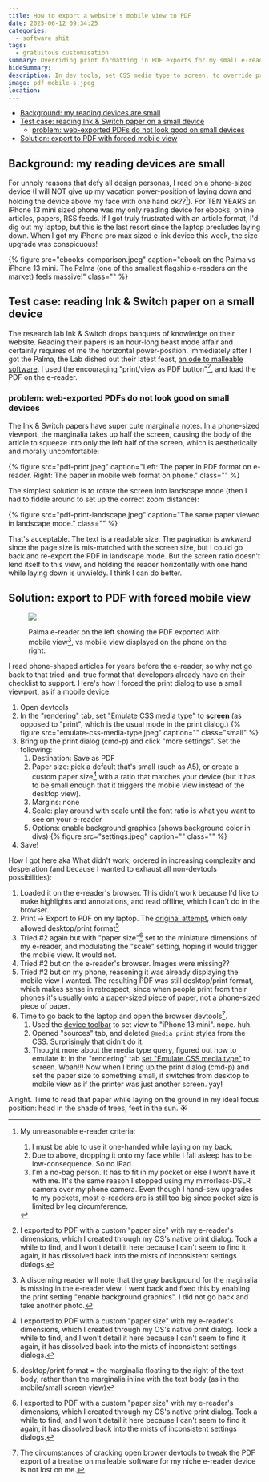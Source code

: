 ```yaml
---
title: How to export a website's mobile view to PDF
date: 2025-06-12 09:34:25
categories:
  - software shit
tags:
  - gratuitous customisation
summary: Overriding print formatting in PDF exports for my small e-reader by emulating CSS media type as screen
hideSummary:
description: In dev tools, set CSS media type to screen, to override print formatting in PDF exports and enable mobile view
image: pdf-mobile-s.jpeg
location:
---
```

<div class="table-wrapper">
 
- [Background: my reading devices are small](#Background-my-reading-devices-are-small)
- [Test case: reading Ink \& Switch paper on a small device](#Test-case-reading-Ink-Switch-paper-on-a-small-device)
  - [problem: web-exported PDFs do not look good on small devices](#problem-web-exported-PDFs-do-not-look-good-on-small-devices)
- [Solution: export to PDF with forced mobile view](#Solution-export-to-PDF-with-forced-mobile-view)
</div>

## Background: my reading devices are small

For unholy reasons that defy all design personas, I read on a phone-sized device (I will NOT give up my vacation power-position of laying down and holding the device above my face with one hand ok??[^1]). For TEN YEARS an iPhone 13 mini sized phone was my only reading device for ebooks, online articles, papers, RSS feeds. If I got truly frustrated with an article format, I'd dig out my laptop, but this is the last resort since the laptop precludes laying down. When I got my iPhone pro max sized e-ink device this week, the size upgrade was conspicuous! 

{% figure src="ebooks-comparison.jpeg" caption="ebook on the Palma vs iPhone 13 mini. The Palma (one of the smallest flagship e-readers on the market) feels massive!" class="" %}

## Test case: reading Ink & Switch paper on a small device

The research lab Ink & Switch drops banquets of knowledge on their website. Reading their papers is an hour-long beast mode affair and certainly requires of me the horizontal power-position. Immediately after I got the Palma, the Lab dished out their latest feast, [an ode to malleable software](https://www.inkandswitch.com/essay/malleable-software/). I used the encouraging "print/view as PDF button"[^2], and load the PDF on the e-reader.

### problem: web-exported PDFs do not look good on small devices

The Ink & Switch papers have super cute marginalia notes. In a phone-sized viewport, the marginalia takes up half the screen, causing the body of the article to squeeze into only the left half of the screen, which is aesthetically and morally uncomfortable:

{% figure src="pdf-print.jpeg" caption="Left: The paper in PDF format on e-reader. Right: The paper in mobile web format on phone." class="" %}

The simplest solution is to rotate the screen into landscape mode (then I had to fiddle around to set up the correct zoom distance):

{% figure src="pdf-print-landscape.jpeg" caption="The same paper viewed in landscape mode." class="" %}

That's acceptable. The text is a readable size. The pagination is awkward since the page size is mis-matched with the screen size, but I could go back and re-export the PDF in landscape mode. But the screen ratio doesn't lend itself to this view, and holding the reader horizontally with one hand while laying down is unwieldy. I think I can do better.


## Solution: export to PDF with forced mobile view

<figure>
<img src="pdf-mobile.jpeg" class='' >
<figcaption><p>

Palma e-reader on the left showing the PDF exported with mobile view[^3], vs mobile view displayed on the phone on the right.
</p></figcaption>
</figure>

I read phone-shaped articles for years before the e-reader, so why not go back to that tried-and-true format that developers already have on their checklist to support. Here's how I forced the print dialog to use a small viewport, as if a mobile device:

1. Open devtools
2. In the "rendering" tab, [set "Emulate CSS media type"](https://developer.chrome.com/docs/devtools/rendering/emulate-css#emulate_css_media_type_enable_print_preview) to <u>**screen**</u> (as opposed to "print", which is the usual mode in the print dialog.)
    {% figure src="emulate-css-media-type.jpeg" caption="" class="small" %}
3. Bring up the print dialog (cmd-p) and click "more settings". Set the following:
   1. Destination: Save as PDF
   2. Paper size: pick a default that's small (such as A5), or create a custom paper size[^2] with a ratio that matches your device (but it has to be small enough that it triggers the mobile view instead of the desktop view).
   3. Margins: none
   4. Scale: play around with scale until the font ratio is what you want to see on your e-reader
   5. Options: enable background graphics (shows background color in divs)
   {% figure src="settings.jpeg" caption="" class="" %}
4. Save!

How I got here aka What didn't work, ordered in increasing complexity and desperation (and because I wanted to exhaust all non-devtools possibilities):

1. Loaded it on the e-reader's browser. This didn't work because I'd like to make highlights and annotations, and read offline, which I can't do in the browser. 
2. Print -> Export to PDF on my laptop. The [original attempt](#problem-web-exported-PDFs-do-not-look-good-on-small-devices), which only allowed desktop/print format[^4]
3. Tried #2 again but with "paper size"[^2] set to the miniature dimensions of my e-reader, and modulating the "scale" setting, hoping it would trigger the mobile view. It would not.
4. Tried #2 but on the e-reader's browser. Images were missing??
5. Tried #2 but on my phone, reasoning it was already displaying the mobile view I wanted. The resulting PDF was still desktop/print format, which makes sense in retrospect, since when people print from their phones it's usually onto a paper-sized piece of paper, not a phone-sized piece of paper.
6. Time to go back to the laptop and open the browser devtools[^5].
   1. Used the [device toolbar](https://developer.chrome.com/docs/devtools/device-mode#viewport) to set view to "iPhone 13 mini". nope. huh.
   2. Opened "sources" tab, and deleted `@media print` styles from the CSS. Surprisingly that didn't do it.
   3. Thought more about the media type query, figured out how to emulate it: in the "rendering" tab [set "Emulate CSS media type"](https://developer.chrome.com/docs/devtools/rendering/emulate-css#emulate_css_media_type_enable_print_preview) to screen. Woah!!! Now when I bring up the print dialog (cmd-p) and set the paper size to something small, it switches from desktop to mobile view as if the printer was just another screen. yay!

Alright. Time to read that paper while laying on the ground in my ideal focus position: head in the shade of trees, feet in the sun. ☀️ 



[^1]: My unreasonable e-reader criteria: 
    1. I must be able to use it one-handed while laying on my back.
    2. Due to above, dropping it onto my face while I fall asleep has to be low-consequence. So no iPad.
    3. I'm a no-bag person. It has to fit in my pocket or else I won't have it with me. It's the same reason I stopped using my mirrorless-DSLR camera over my phone camera. Even though I hand-sew upgrades to my pockets, most e-readers are is still too big since pocket size is limited by leg circumference.

[^2]: I exported to PDF with a custom "paper size" with my e-reader's dimensions, which I created through my OS's native print dialog. Took a while to find, and I won't detail it here because I can't seem to find it again, it has dissolved back into the mists of inconsistent settings dialogs.
[^3]: A discerning reader will note that the gray background for the maginalia is missing in the e-reader view. I went back and fixed this by enabling the print setting "enable background graphics". I did not go back and take another photo.
[^4]: desktop/print format = the marginalia floating to the right of the text body, rather than the marginalia inline with the text body (as in the mobile/small screen view)
[^5]: The circumstances of cracking open brower devtools to tweak the PDF export of a treatise on malleable software for my niche e-reader device is not lost on me. 